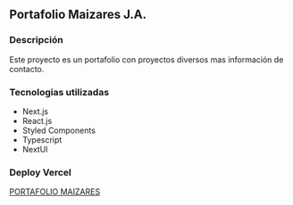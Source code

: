 ## Portafolio Maizares J.A.

### Descripción
Este proyecto es un portafolio con proyectos diversos mas información de contacto.

### Tecnologias utilizadas

- Next.js
- React.js
- Styled Components
- Typescript
- NextUI

### Deploy Vercel
[PORTAFOLIO MAIZARES]()
 

 

